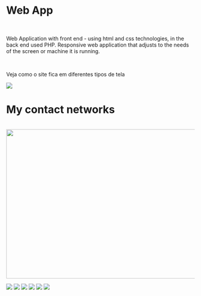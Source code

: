 
<h1>Web App</h1>
<br>
<p>
Web Application with front end - using html and css technologies, in the back end used PHP. Responsive web application that adjusts to the needs of the screen or machine it is running.
</p>
<br>
<p>
Veja como o site fica em diferentes tipos de tela
</p>
<img src="./Optimization_mostrasi.gif">

<h1 style="text-aling: center">  
My contact networks    
</h1>
<br>
<img style="width: 700px; height: 400px;
    display: block;
    margin-left: auto;
    margin-right: auto " src="./Optimization_mostrasi.gif">


   <a href="https://www.instagram.com/devbrunoo/" target="_blank"><img src="https://img.shields.io/badge/-Instagram-%23E4405F?style=for-the-badge&logo=instagram&logoColor=white" target="_blank"></a>
    <a href="https://medium.com/@devbrunoo" target="_blank"><img src="https://img.shields.io/badge/Medium-12100E?style=for-the-badge&logo=medium&logoColor=white" target="_blank"></a> 
    <a href="https://www.quora.com/profile/DevBrunoo" target="_blank"><img src="https://img.shields.io/badge/Quora-%23B92B27.svg?&style=for-the-badge&logo=Quora&logoColor=white" target="_blank"></a>
   <a href="https://codepen.io/brunobyhow15" target="_blank"><img src="https://img.shields.io/badge/Codepen-000000?style=for-the-badge&logo=codepen&logoColor=white" target="_blank"></a> 
    <a href = "mailto:contactbruno5@gmail.com"><img src="https://img.shields.io/badge/-Gmail-%23333?style=for-the-badge&logo=gmail&logoColor=white" target="_blank"></a>
    <a href="https://www.linkedin.com/in/devbruono/" target="_blank"><img src="https://img.shields.io/badge/-LinkedIn-%230077B5?style=for-the-badge&logo=linkedin&logoColor=white" target="_blank"></a> 
  
